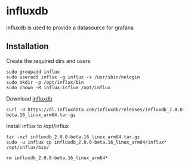 # influxdb
influxdb is used to provide a datasource for grafana

## Installation
Create the required dirs and users
```
sudo groupadd influx
sudo useradd influx -g influx -s /usr/sbin/nologin
sudo mkdir -p /opt/influx/bin
sudo chown -R influx:influx /opt/influx
```

Download [influxdb](https://docs.influxdata.com/influxdb/v2.0/get-started/#start-with-influxdb-oss)
```
curl -O https://dl.influxdata.com/influxdb/releases/influxdb_2.0.0-beta.16_linux_arm64.tar.gz
```

Install influx to /opt/influx
```
tar -xzf influxdb_2.0.0-beta.16_linux_arm64.tar.gz
sudo -u influx cp influxdb_2.0.0-beta.16_linux_arm64/influx* /opt/influx/bin/

rm influxdb_2.0.0-beta.16_linux_arm64*
```

